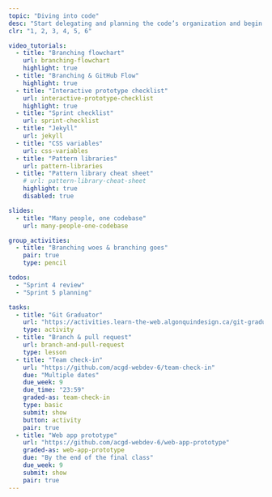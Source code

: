 ```yaml
---
topic: "Diving into code"
desc: "Start delegating and planning the code’s organization and begin writing code for the different screens of the project."
clr: "1, 2, 3, 4, 5, 6"

video_tutorials:
  - title: "Branching flowchart"
    url: branching-flowchart
    highlight: true
  - title: "Branching & GitHub Flow"
    highlight: true
  - title: "Interactive prototype checklist"
    url: interactive-prototype-checklist
    highlight: true
  - title: "Sprint checklist"
    url: sprint-checklist
  - title: "Jekyll"
    url: jekyll
  - title: "CSS variables"
    url: css-variables
  - title: "Pattern libraries"
    url: pattern-libraries
  - title: "Pattern library cheat sheet"
    # url: pattern-library-cheat-sheet
    highlight: true
    disabled: true

slides:
  - title: "Many people, one codebase"
    url: many-people-one-codebase

group_activities:
  - title: "Branching woes & branching goes"
    pair: true
    type: pencil

todos:
  - "Sprint 4 review"
  - "Sprint 5 planning"

tasks:
  - title: "Git Graduator"
    url: "https://activities.learn-the-web.algonquindesign.ca/git-graduator/"
    type: activity
  - title: "Branch & pull request"
    url: branch-and-pull-request
    type: lesson
  - title: "Team check-in"
    url: "https://github.com/acgd-webdev-6/team-check-in"
    due: "Multiple dates"
    due_week: 9
    due_time: "23:59"
    graded-as: team-check-in
    type: basic
    submit: show
    button: activity
    pair: true
  - title: "Web app prototype"
    url: "https://github.com/acgd-webdev-6/web-app-prototype"
    graded-as: web-app-prototype
    due: "By the end of the final class"
    due_week: 9
    submit: show
    pair: true
---
```


